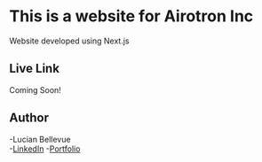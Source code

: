 # This is a website for Airotron Inc
Website developed using Next.js 

## Live Link
Coming Soon!

## Author
-Lucian Bellevue <br>
-<a href="https://linkedin.com/in/lucianbellevue" target="_blank">LinkedIn</a>
-<a href="https://lucianbellevue.com" target="_blank">Portfolio</a>
